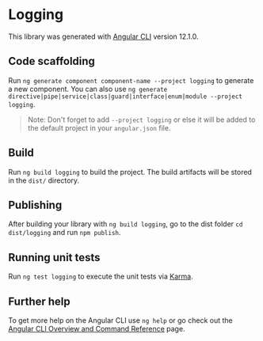 # Logging

This library was generated with [Angular CLI](https://github.com/angular/angular-cli) version 12.1.0.

## Code scaffolding

Run `ng generate component component-name --project logging` to generate a new component. You can also use `ng generate directive|pipe|service|class|guard|interface|enum|module --project logging`.
> Note: Don't forget to add `--project logging` or else it will be added to the default project in your `angular.json` file. 

## Build

Run `ng build logging` to build the project. The build artifacts will be stored in the `dist/` directory.

## Publishing

After building your library with `ng build logging`, go to the dist folder `cd dist/logging` and run `npm publish`.

## Running unit tests

Run `ng test logging` to execute the unit tests via [Karma](https://karma-runner.github.io).

## Further help

To get more help on the Angular CLI use `ng help` or go check out the [Angular CLI Overview and Command Reference](https://angular.io/cli) page.
